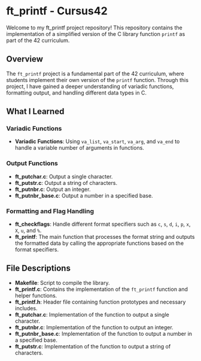 # ft_printf - Cursus42

Welcome to my ft_printf project repository! This repository contains the implementation of a simplified version of the C library function `printf` as part of the 42 curriculum.

## Overview

The `ft_printf` project is a fundamental part of the 42 curriculum, where students implement their own version of the `printf` function. Through this project, I have gained a deeper understanding of variadic functions, formatting output, and handling different data types in C.

## What I Learned

### Variadic Functions

- **Variadic Functions**: Using `va_list`, `va_start`, `va_arg`, and `va_end` to handle a variable number of arguments in functions.

### Output Functions

- **ft_putchar.c**: Output a single character.
- **ft_putstr.c**: Output a string of characters.
- **ft_putnbr.c**: Output an integer.
- **ft_putnbr_base.c**: Output a number in a specified base.

### Formatting and Flag Handling

- **ft_checkflags**: Handle different format specifiers such as `c`, `s`, `d`, `i`, `p`, `x`, `X`, `u`, and `%`. 
- **ft_printf**: The main function that processes the format string and outputs the formatted data by calling the appropriate functions based on the format specifiers.

## File Descriptions

- **Makefile**: Script to compile the library.
- **ft_printf.c**: Contains the implementation of the `ft_printf` function and helper functions.
- **ft_printf.h**: Header file containing function prototypes and necessary includes.
- **ft_putchar.c**: Implementation of the function to output a single character.
- **ft_putnbr.c**: Implementation of the function to output an integer.
- **ft_putnbr_base.c**: Implementation of the function to output a number in a specified base.
- **ft_putstr.c**: Implementation of the function to output a string of characters.
